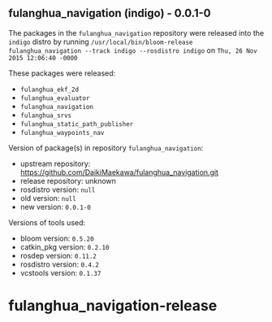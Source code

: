 ## fulanghua_navigation (indigo) - 0.0.1-0

The packages in the `fulanghua_navigation` repository were released into the `indigo` distro by running `/usr/local/bin/bloom-release fulanghua_navigation --track indigo --rosdistro indigo` on `Thu, 26 Nov 2015 12:06:40 -0000`

These packages were released:
- `fulanghua_ekf_2d`
- `fulanghua_evaluator`
- `fulanghua_navigation`
- `fulanghua_srvs`
- `fulanghua_static_path_publisher`
- `fulanghua_waypoints_nav`

Version of package(s) in repository `fulanghua_navigation`:
- upstream repository: https://github.com/DaikiMaekawa/fulanghua_navigation.git
- release repository: unknown
- rosdistro version: `null`
- old version: `null`
- new version: `0.0.1-0`

Versions of tools used:
- bloom version: `0.5.20`
- catkin_pkg version: `0.2.10`
- rosdep version: `0.11.2`
- rosdistro version: `0.4.2`
- vcstools version: `0.1.37`


# fulanghua_navigation-release
